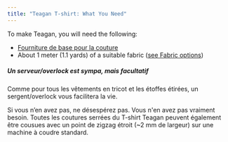 ```yaml
---
title: "Teagan T-shirt: What You Need"
---
```


To make Teagan, you will need the following:

- [Fourniture de base pour la couture](/docs/sewing/basic-sewing-supplies)
- About 1 meter (1.1 yards) of a suitable fabric ([see Fabric options](/docs/patterns/teagan/fabric))

<Note>

##### Un serveur/overlock est sympa, mais facultatif

<p>Comme pour tous les vêtements en tricot et les étoffes étirées, un sergent/overlock vous facilitera la vie.</p>
<p>Si vous n’en avez pas, ne désespérez pas. Vous n'en avez pas vraiment besoin. Toutes les coutures serrées du T-shirt Teagan peuvent également être cousues avec un point de zigzag étroit (~2 mm de largeur) sur une machine à coudre standard.</p>

</Note>
